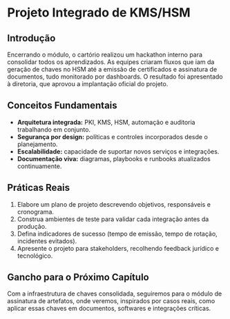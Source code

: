 # Projeto Integrado de KMS/HSM

## Introdução

Encerrando o módulo, o cartório realizou um hackathon interno para consolidar todos os aprendizados. As equipes criaram fluxos que iam da geração de chaves no HSM até a emissão de certificados e assinatura de documentos, tudo monitorado por dashboards. O resultado foi apresentado à diretoria, que aprovou a implantação oficial do projeto.

## Conceitos Fundamentais

- **Arquitetura integrada:** PKI, KMS, HSM, automação e auditoria trabalhando em conjunto.
- **Segurança por design:** políticas e controles incorporados desde o planejamento.
- **Escalabilidade:** capacidade de suportar novos serviços e integrações.
- **Documentação viva:** diagramas, playbooks e runbooks atualizados continuamente.

## Práticas Reais

1. Elabore um plano de projeto descrevendo objetivos, responsáveis e cronograma.
2. Construa ambientes de teste para validar cada integração antes da produção.
3. Defina indicadores de sucesso (tempo de emissão, tempo de rotação, incidentes evitados).
4. Apresente o projeto para stakeholders, recolhendo feedback jurídico e tecnológico.

## Gancho para o Próximo Capítulo

Com a infraestrutura de chaves consolidada, seguiremos para o módulo de assinatura de artefatos, onde veremos, inspirados por casos reais, como aplicar essas chaves em documentos, softwares e integrações críticas.
